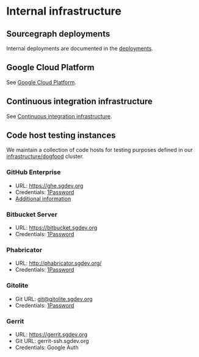 # Internal infrastructure

## Sourcegraph deployments

Internal deployments are documented in the [deployments](../../process/deployments/instances.md).

## Google Cloud Platform

See [Google Cloud Platform](./gcp.md).

## Continuous integration infrastructure

See [Continuous integration infrastructure](./ci/index.md).

## Code host testing instances

We maintain a collection of code hosts for testing purposes defined in our [infrastructure/dogfood](https://github.com/sourcegraph/infrastructure/tree/main/dogfood/kubernetes/tooling) cluster.

### GitHub Enterprise

- URL: https://ghe.sgdev.org
- Credentials: [1Password](https://my.1password.com/vaults/dnrhbauihkhjs5ag6vszsme45a/allitems/bw4nttlfqve3rc6xqzbqq7l7pm)
- [Additional information](./ghe.md)

### Bitbucket Server

- URL: https://bitbucket.sgdev.org
- Credentials: [1Password](https://my.1password.com/vaults/dnrhbauihkhjs5ag6vszsme45a/allitems/6owvzrgxfva3hn5jxe2253qbwi)

### Phabricator

- URL: http://phabricator.sgdev.org/
- Credentials: [1Password](https://my.1password.com/vaults/dnrhbauihkhjs5ag6vszsme45a/allitems/bmanarlwknhl5p635wkgxfyd2i)

### Gitolite

- Git URL: git@gitolite.sgdev.org
- Credentials: [1Password](https://my.1password.com/vaults/dnrhbauihkhjs5ag6vszsme45a/allitems/i5bm6syw45w2c33cvfrrlt4fhu)

### Gerrit

- URL: https://gerrit.sgdev.org
- Git URL: gerrit-ssh.sgdev.org
- Credentials: Google Auth
